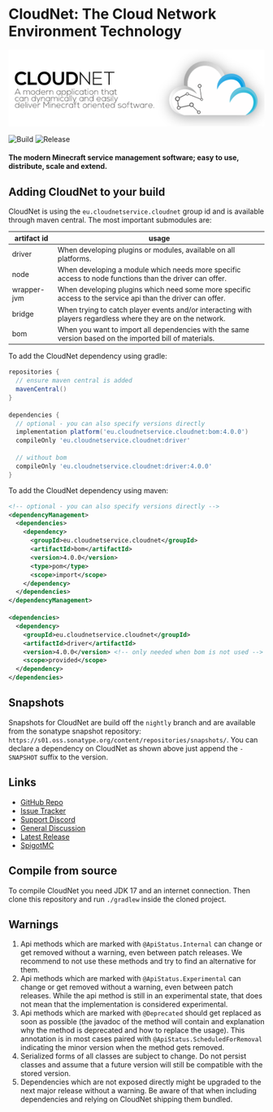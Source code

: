 # CloudNet: The Cloud Network Environment Technology

![CloudNet Logo](.img/header.png)

![Build](https://github.com/CloudNetService/CloudNet-v3/actions/workflows/gradle.yml/badge.svg)
![Release](https://img.shields.io/maven-central/v/eu.cloudnetservice.cloudnet/driver?label=release&logo=gradle)

#### The modern Minecraft service management software; easy to use, distribute, scale and extend.

## Adding CloudNet to your build

CloudNet is using the `eu.cloudnetservice.cloudnet` group id and is available through maven central. The most important
submodules are:

| artifact id | usage                                                                                                        |
|-------------|--------------------------------------------------------------------------------------------------------------|
| driver      | When developing plugins or modules, available on all platforms.                                              |
| node        | When developing a module which needs more specific access to node functions than the driver can offer.       |
| wrapper-jvm | When developing plugins which need some more specific access to the service api than the driver can offer.   |
| bridge      | When trying to catch player events and/or interacting with players regardless where they are on the network. |
| bom         | When you want to import all dependencies with the same version based on the imported bill of materials.      |

To add the CloudNet dependency using gradle:

```groovy
repositories {
  // ensure maven central is added
  mavenCentral()
}

dependencies {
  // optional - you can also specify versions directly
  implementation platform('eu.cloudnetservice.cloudnet:bom:4.0.0')
  compileOnly 'eu.cloudnetservice.cloudnet:driver'

  // without bom
  compileOnly 'eu.cloudnetservice.cloudnet:driver:4.0.0'
}
```

To add the CloudNet dependency using maven:

```xml
<!-- optional - you can also specify versions directly -->
<dependencyManagement>
  <dependencies>
    <dependency>
      <groupId>eu.cloudnetservice.cloudnet</groupId>
      <artifactId>bom</artifactId>
      <version>4.0.0</version>
      <type>pom</type>
      <scope>import</scope>
    </dependency>
  </dependencies>
</dependencyManagement>

<dependencies>
  <dependency>
    <groupId>eu.cloudnetservice.cloudnet</groupId>
    <artifactId>driver</artifactId>
    <version>4.0.0</version> <!-- only needed when bom is not used -->
    <scope>provided</scope>
  </dependency>
</dependencies>
```

## Snapshots

Snapshots for CloudNet are build off the `nightly` branch and are available from the sonatype snapshot repository:
`https://s01.oss.sonatype.org/content/repositories/snapshots/`. You can declare a dependency on CloudNet as shown above
just append the `-SNAPSHOT` suffix to the version.

## Links

- [GitHub Repo](https://github.com/CloudNetService/CloudNet-v3)
- [Issue Tracker](https://github.com/CloudNetService/CloudNet-v3/issues/new)
- [Support Discord](https://discord.cloudnetservice.eu)
- [General Discussion](https://github.com/CloudNetService/CloudNet-v3/discussions)
- [Latest Release](https://github.com/CloudNetService/CloudNet-v3/releases/latest)
- [SpigotMC](https://www.spigotmc.org/resources/42059)

## Compile from source

To compile CloudNet you need JDK 17 and an internet connection. Then clone this repository and run `./gradlew` inside
the cloned project.

## Warnings

1. Api methods which are marked with `@ApiStatus.Internal` can change or get removed without a warning, even between
   patch releases. We recommend to not use these methods and try to find an alternative for them.
2. Api methods which are marked with `@ApiStatus.Experimental` can change or get removed without a warning, even between
   patch releases. While the api method is still in an experimental state, that does not mean that the implementation is
   considered experimental.
3. Api methods which are marked with `@Deprecated` should get replaced as soon as possible (the javadoc of the method
   will contain and explanation why the method is deprecated and how to replace the usage). This annotation is in most
   cases paired with `@ApiStatus.ScheduledForRemoval` indicating the minor version when the method gets removed.
4. Serialized forms of all classes are subject to change. Do not persist classes and assume that a future version will
   still be compatible with the stored version.
5. Dependencies which are not exposed directly might be upgraded to the next major release without a warning. Be aware
   of that when including dependencies and relying on CloudNet shipping them bundled.
